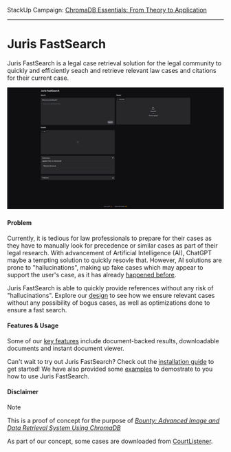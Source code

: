 StackUp Campaign: [ChromaDB Essentials: From Theory to Application](https://earn.stackup.dev/campaigns/chromadb-essentials-from-theory-to-application)

---

# Juris FastSearch

Juris FastSearch is a legal case retrieval solution for the legal community to quickly and efficiently seach and retrieve relevant law cases and citations for their current case.

![Overview](docs/imgs/Overview.png)

#### Problem

Currently, it is tedious for law professionals to prepare for their cases as they have to manually look for precedence or similar cases as part of their legal research. With advancement of Artificial Intelligence (AI), ChatGPT maybe a tempting solution to quickly resovle that. However, AI solutions are prone to "hallucinations", making up fake cases which may appear to support the user's case, as it has already [happened before](https://www.forbes.com/sites/mollybohannon/2023/06/08/lawyer-used-chatgpt-in-court-and-cited-fake-cases-a-judge-is-considering-sanctions/).

Juris FastSearch is able to quickly provide references without any risk of "hallucinations". Explore our [design](docs/Design.md) to see how we ensure relevant cases without any possibility of bogus cases, as well as optimizations done to ensure a fast search.

#### Features & Usage

Some of our [key features](docs/Features.md) include document-backed results, downloadable documents and instant document viewer.

Can't wait to try out Juris FastSearch? Check out the [installation guide](docs/Installation.md) to get started! We have also provided some [examples](docs/Examples.md) to demostrate to you how to use Juris FastSearch.

#### Disclaimer

> [!NOTE]
> This is a proof of concept for the purpose of [_Bounty: Advanced Image and Data Retrieval System Using ChromaDB_](https://earn.stackup.dev/campaigns/chromadb-essentials-from-theory-to-application/quests/bounty-advanced-image-and-data-retrieval-system-using-chromadb-48ba)

As part of our concept, some cases are downloaded from [CourtListener](https://www.courtlistener.com).